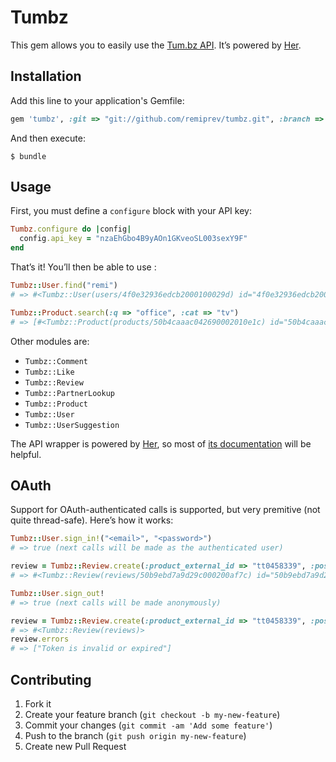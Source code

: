 # Tumbz

This gem allows you to easily use the [Tum.bz API](http://tum.bz/api). It’s powered by [Her](https://github.com/remiprev/her).

## Installation

Add this line to your application's Gemfile:

```ruby
gem 'tumbz', :git => "git://github.com/remiprev/tumbz.git", :branch => "master"
```

And then execute:

    $ bundle

## Usage

First, you must define a `configure` block with your API key:

```ruby
Tumbz.configure do |config|
  config.api_key = "nzaEhGbo4B9yAOn1GKveoSL003sexY9F"
end
```

That’s it! You’ll then be able to use :

```ruby
Tumbz::User.find("remi")
# => #<Tumbz::User(users/4f0e32936edcb2000100029d) id="4f0e32936edcb2000100029d" username="remi" profile_url="http://tum.bz/u/remi" firstname="Rémi" lastname="Prévost"…>

Tumbz::Product.search(:q => "office", :cat => "tv")
# => [#<Tumbz::Product(products/50b4caaac042690002010e1c) id="50b4caaac042690002010e1c" cat="tv" url="http://tum.bz/tv/50b4caaac042690002010e1c/the-offic..." title="The Office (US)" artist=nil external_id="73244" img_thumb=nil img_cover=""…>]
```

Other modules are:

* `Tumbz::Comment`
* `Tumbz::Like`
* `Tumbz::Review`
* `Tumbz::PartnerLookup`
* `Tumbz::Product`
* `Tumbz::User`
* `Tumbz::UserSuggestion`

The API wrapper is powered by [Her](https://github.com/remiprev/her), so most of [its documentation](https://github.com/remiprev/her) will be helpful.

## OAuth

Support for OAuth-authenticated calls is supported, but very premitive (not quite thread-safe). Here’s how it works:

```ruby
Tumbz::User.sign_in!("<email>", "<password>")
# => true (next calls will be made as the authenticated user)

review = Tumbz::Review.create(:product_external_id => "tt0458339", :positive => "1", :cat => "movie")
# => #<Tumbz::Review(reviews/50b9ebd7a9d29c000200af7c) id="50b9ebd7a9d29c000200af7c" positive=true text=""…>

Tumbz::User.sign_out!
# => true (next calls will be made anonymously)

review = Tumbz::Review.create(:product_external_id => "tt0458339", :positive => "1", :cat => "movie")
# => #<Tumbz::Review(reviews)>
review.errors
# => ["Token is invalid or expired"]
```

## Contributing

1. Fork it
2. Create your feature branch (`git checkout -b my-new-feature`)
3. Commit your changes (`git commit -am 'Add some feature'`)
4. Push to the branch (`git push origin my-new-feature`)
5. Create new Pull Request
